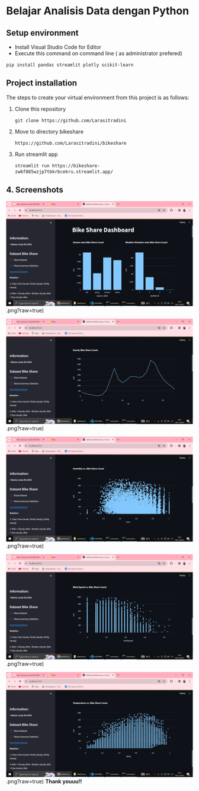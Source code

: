 # Belajar Analisis Data dengan Python

## Setup environment
- Install Visual Studio Code for Editor
- Execute this command on command line ( as administrator prefered)
```
pip install pandas streamlit plotly scikit-learn
```

## Project installation
The steps to create your virtual environment from this project is as follows:

1. Clone this repository
   ```
   git clone https://github.com/Larasitradini
   ```

2. Move to directory bikeshare
   ```
   https://github.com/Larasitradini/bikeshare
   ```
3. Run streamlit app
   ```
   streamlit run https://bikeshare-zw6f885wzjp7tbkrbcekru.streamlit.app/
   ```

## 4. Screenshots

![alt text](https://github.com/Larasitradini/bikeshare/blob/main/Screenshot%20(742).png).png?raw=true)

![alt text](https://github.com/Larasitradini/bikeshare/blob/main/Screenshot%20(743).png).png?raw=true)

![alt text](https://github.com/Larasitradini/bikeshare/blob/main/Screenshot%20(744).png).png?raw=true)

![alt text](https://github.com/Larasitradini/bikeshare/blob/main/Screenshot%20(745).png).png?raw=true)

![alt text](https://github.com/Larasitradini/bikeshare/blob/main/Screenshot%20(746).png).png?raw=true)
**Thank youuu!!**
